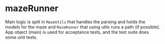 # mazeRunner

Main logic is split in `MazeUtils` that handles the parsing and holds the models for the maze and `MazeRunner` that using utils runs a path (if possible).
App object (main) is used for acceptance tests, and the test suite does some unit tests.
